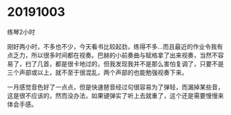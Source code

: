 # 20191003

练琴2小时

刚好两小时，不多也不少，今天看书比较起劲，练得不多...而且最近的作业令我有点乏力，所以很多时间都在视奏。巴赫的小前奏曲与赋格拿了出来视奏，当然不容易了，扫了几首，都是很卡地过的，但我发现我并不是那么害怕复调了，只要不是三个声部或以上，就不至于很混乱，两个声部的也能勉强视奏下来。

一月感觉音色好了一点点，但是快速琶音经过句很容易为了弹轻，而漏掉某些音，这是很不应该的，然而没办法，如果键弹实了听上去就重了，这个还是需要慢慢来体会手感。
